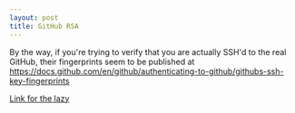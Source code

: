 ```yaml
---
layout: post
title: GitHub RSA
---
```


By the way, if you're trying to verify that you are actually SSH'd to the real GitHub, their fingerprints seem to be published at https://docs.github.com/en/github/authenticating-to-github/githubs-ssh-key-fingerprints

[Link for the lazy](https://docs.github.com/en/github/authenticating-to-github/githubs-ssh-key-fingerprints)


